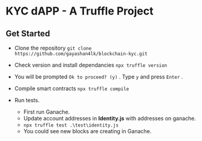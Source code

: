 # KYC dAPP - A Truffle Project

## Get Started

- Clone the repository
  `git clone https://github.com/gayashan4lk/blockchain-kyc.git`

- Check version and install dependancies
  `npx truffle version`

- You will be prompted `Ok to proceed? (y)` . Type `y` and press `Enter` .

- Compile smart contracts `npx truffle compile`

- Run tests.
  - First run Ganache.
  - Update account addresses in **Identity.js** with addresses on ganache.
  - `npx truffle test .\test\identity.js`
  - You could see new blocks are creating in Ganache.

